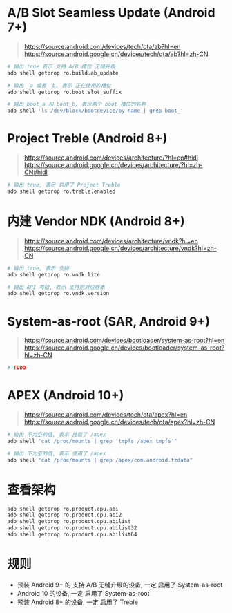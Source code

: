 # A/B Slot Seamless Update (Android 7+)
> https://source.android.com/devices/tech/ota/ab?hl=en  
> https://source.android.google.cn/devices/tech/ota/ab?hl=zh-CN
``` sh
# 输出 true 表示 支持 A/B 槽位 无缝升级
adb shell getprop ro.build.ab_update

# 输出 _a 或者 _b, 表示 正在使用的槽位
adb shell getprop ro.boot.slot_suffix

# 输出 boot_a 和 boot_b, 表示两个 boot 槽位的名称
adb shell 'ls /dev/block/bootdevice/by-name | grep boot_'
```

# Project Treble (Android 8+)
> https://source.android.com/devices/architecture/?hl=en#hidl  
> https://source.android.google.cn/devices/architecture/?hl=zh-CN#hidl
``` sh
# 输出 true, 表示 启用了 Project Treble
adb shell getprop ro.treble.enabled
```

# 内建 Vendor NDK (Android 8+)
> https://source.android.com/devices/architecture/vndk?hl=en  
> https://source.android.google.cn/devices/architecture/vndk?hl=zh-CN
``` sh
# 输出 true, 表示 支持
adb shell getprop ro.vndk.lite

# 输出 API 等级, 表示 支持到对应版本
adb shell getprop ro.vndk.version
```

# System-as-root (SAR, Android 9+)
> https://source.android.com/devices/bootloader/system-as-root?hl=en  
> https://source.android.google.cn/devices/bootloader/system-as-root?hl=zh-CN
``` sh
# TODO
```

# APEX (Android 10+)
> https://source.android.com/devices/tech/ota/apex?hl=en  
> https://source.android.google.cn/devices/tech/ota/apex?hl=zh-CN
``` sh
# 输出 不为空的值, 表示 挂载了 /apex
adb shell "cat /proc/mounts | grep 'tmpfs /apex tmpfs'"

# 输出 不为空的值, 表示 使用了 /apex
adb shell "cat /proc/mounts | grep /apex/com.android.tzdata"
```

# 查看架构
``` sh
adb shell getprop ro.product.cpu.abi
adb shell getprop ro.product.cpu.abi2
adb shell getprop ro.product.cpu.abilist
adb shell getprop ro.product.cpu.abilist32
adb shell getprop ro.product.cpu.abilist64
```

# 规则
- 预装 Android 9+ 的 支持 A/B 无缝升级的设备, 一定 启用了 System-as-root
- Android 10 的设备, 一定 启用了 System-as-root
- 预装 Android 8+ 的设备, 一定 启用了 Treble
